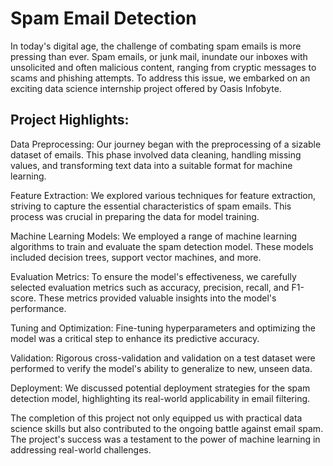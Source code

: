 # Spam Email Detection

In today's digital age, the challenge of combating spam emails is more pressing than ever. Spam emails, or junk mail, inundate our inboxes with unsolicited and often malicious content, ranging from cryptic messages to scams and phishing attempts. To address this issue, we embarked on an exciting data science internship project offered by Oasis Infobyte.

## Project Highlights:

Data Preprocessing: Our journey began with the preprocessing of a sizable dataset of emails. This phase involved data cleaning, handling missing values, and transforming text data into a suitable format for machine learning.

Feature Extraction: We explored various techniques for feature extraction, striving to capture the essential characteristics of spam emails. This process was crucial in preparing the data for model training.

Machine Learning Models: We employed a range of machine learning algorithms to train and evaluate the spam detection model. These models included decision trees, support vector machines, and more.

Evaluation Metrics: To ensure the model's effectiveness, we carefully selected evaluation metrics such as accuracy, precision, recall, and F1-score. These metrics provided valuable insights into the model's performance.

Tuning and Optimization: Fine-tuning hyperparameters and optimizing the model was a critical step to enhance its predictive accuracy.

Validation: Rigorous cross-validation and validation on a test dataset were performed to verify the model's ability to generalize to new, unseen data.

Deployment: We discussed potential deployment strategies for the spam detection model, highlighting its real-world applicability in email filtering.

The completion of this project not only equipped us with practical data science skills but also contributed to the ongoing battle against email spam. The project's success was a testament to the power of machine learning in addressing real-world challenges.
